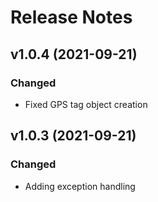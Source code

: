 # Release Notes

## v1.0.4 (2021-09-21)

### Changed
- Fixed GPS tag object creation

## v1.0.3 (2021-09-21)

### Changed
- Adding exception handling